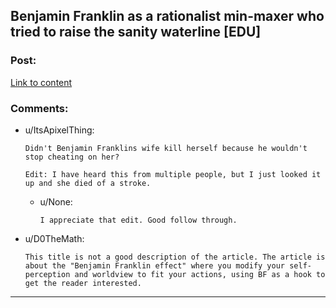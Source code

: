 ## Benjamin Franklin as a rationalist min-maxer who tried to raise the sanity waterline [EDU]

### Post:

[Link to content](https://youarenotsosmart.com/2011/10/05/the-benjamin-franklin-effect/)

### Comments:

- u/ItsApixelThing:
  ```
  Didn't Benjamin Franklins wife kill herself because he wouldn't stop cheating on her?

  Edit: I have heard this from multiple people, but I just looked it up and she died of a stroke.
  ```

  - u/None:
    ```
    I appreciate that edit. Good follow through.
    ```

- u/D0TheMath:
  ```
  This title is not a good description of the article. The article is about the "Benjamin Franklin effect" where you modify your self-perception and worldview to fit your actions, using BF as a hook to get the reader interested.
  ```

---

